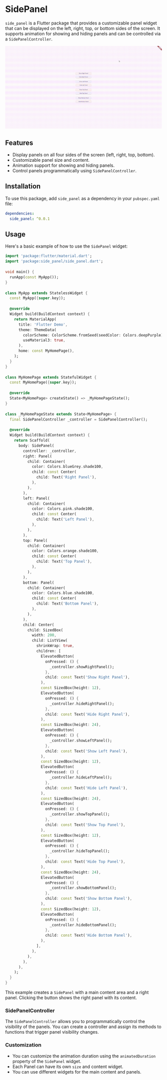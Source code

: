 # SidePanel

`side_panel` is a Flutter package that provides a customizable panel widget that can be displayed on the left, right, top, or bottom sides of the screen. It supports animation for showing and hiding panels and can be controlled via a `SidePanelController`.

![example image](https://github.com/msuhal/flutter_side_panel/blob/master/images/example.gif?raw=true)

## Features

- Display panels on all four sides of the screen (left, right, top, bottom).
- Customizable panel size and content.
- Animation support for showing and hiding panels.
- Control panels programmatically using `SidePanelController`.

## Installation

To use this package, add `side_panel` as a dependency in your `pubspec.yaml` file:

```yaml
dependencies:
  side_panel: ^0.0.1
```

## Usage
Here's a basic example of how to use the `SidePanel` widget:

```dart
import 'package:flutter/material.dart';
import 'package:side_panel/side_panel.dart';

void main() {
  runApp(const MyApp());
}

class MyApp extends StatelessWidget {
  const MyApp({super.key});

  @override
  Widget build(BuildContext context) {
    return MaterialApp(
      title: 'Flutter Demo',
      theme: ThemeData(
        colorScheme: ColorScheme.fromSeed(seedColor: Colors.deepPurple),
        useMaterial3: true,
      ),
      home: const MyHomePage(),
    );
  }
}

class MyHomePage extends StatefulWidget {
  const MyHomePage({super.key});

  @override
  State<MyHomePage> createState() => _MyHomePageState();
}

class _MyHomePageState extends State<MyHomePage> {
  final SidePanelController _controller = SidePanelController();

  @override
  Widget build(BuildContext context) {
    return Scaffold(
      body: SidePanel(
        controller: _controller,
        right: Panel(
          child: Container(
            color: Colors.blueGrey.shade100,
            child: const Center(
              child: Text('Right Panel'),
            ),
          ),
        ),
        left: Panel(
          child: Container(
            color: Colors.pink.shade100,
            child: const Center(
              child: Text('Left Panel'),
            ),
          ),
        ),
        top: Panel(
          child: Container(
            color: Colors.orange.shade100,
            child: const Center(
              child: Text('Top Panel'),
            ),
          ),
        ),
        bottom: Panel(
          child: Container(
            color: Colors.blue.shade100,
            child: const Center(
              child: Text('Bottom Panel'),
            ),
          ),
        ),
        child: Center(
          child: SizedBox(
            width: 200,
            child: ListView(
              shrinkWrap: true,
              children: [
                ElevatedButton(
                  onPressed: () {
                    _controller.showRightPanel();
                  },
                  child: const Text('Show Right Panel'),
                ),
                const SizedBox(height: 12),
                ElevatedButton(
                  onPressed: () {
                    _controller.hideRightPanel();
                  },
                  child: const Text('Hide Right Panel'),
                ),
                const SizedBox(height: 24),
                ElevatedButton(
                  onPressed: () {
                    _controller.showLeftPanel();
                  },
                  child: const Text('Show Left Panel'),
                ),
                const SizedBox(height: 12),
                ElevatedButton(
                  onPressed: () {
                    _controller.hideLeftPanel();
                  },
                  child: const Text('Hide Left Panel'),
                ),
                const SizedBox(height: 24),
                ElevatedButton(
                  onPressed: () {
                    _controller.showTopPanel();
                  },
                  child: const Text('Show Top Panel'),
                ),
                const SizedBox(height: 12),
                ElevatedButton(
                  onPressed: () {
                    _controller.hideTopPanel();
                  },
                  child: const Text('Hide Top Panel'),
                ),
                const SizedBox(height: 24),
                ElevatedButton(
                  onPressed: () {
                    _controller.showBottomPanel();
                  },
                  child: const Text('Show Bottom Panel'),
                ),
                const SizedBox(height: 12),
                ElevatedButton(
                  onPressed: () {
                    _controller.hideBottomPanel();
                  },
                  child: const Text('Hide Bottom Panel'),
                ),
              ],
            ),
          ),
        ),
      ),
    );
  }
}
```

This example creates a `SidePanel` with a main content area and a right panel. Clicking the button shows the right panel with its content.

### SidePanelController
The `SidePanelController` allows you to programmatically control the visibility of the panels. You can create a controller and assign its methods to functions that trigger panel visibility changes.

### Customization
- You can customize the animation duration using the `animatedDuration` property of the `SidePanel` widget.
- Each Panel can have its own `size` and content widget.
- You can use different widgets for the main content and panels.